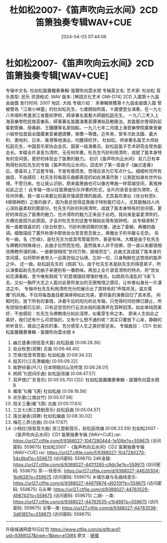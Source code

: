 ﻿---
title: 杜如松2007-《笛声吹向云水间》2CD笛箫独奏专辑WAV+CUE
date: 2024-04-03 07:44:06
categories: 古典音乐、新世纪、纯音雅乐
tags: 纯音雅乐
---
# 杜如松2007-《笛声吹向云水间》2CD笛箫独奏专辑[WAV+CUE]

专辑中文名: 杜如松笛簫獨奏專輯-笛聲吹向雲水間
专辑英文名:
艺术家: 杜如松
音乐类型: 民乐
资源格式: WAV
版本: [琴园文化艺术 GMI-D74] 2CD 入圍第十九屆金曲獎
发行时间: 2007
地区: 大陆
专辑介绍：
本專輯榮獲第十九屆金曲獎入圍
曾被譽為「江南小神童」的杜如松先生，七歲開始吹笛，十歲便登台演奏。在一九七八年順利考進浙江省藝術學校，師承著名笛藝大師趙松庭先生。
一九八二考入上海音樂學院民族音樂系，師事著名笛簫演奏家譚渭裕及鮑傲法。其笛藝亦曾得到前輩劉管樂、陸春齡、王鐵錘等名家指點。一九八七年二月隨上海音樂學院廣東音樂小組參加首屆全國廣東音樂邀請賽，榮膺一等獎。近年來，曾多次赴法國、義大利、奧地利、日本、香港等地演出，均獲得好評。
杜如松，师承著名笛艺大师赵松庭先生，中国音乐家协会会员、国家一级演奏员、赵松庭笛子艺术研究会常务副会长。本碟全片录音为清吹，无任何伴奏。杜先生巧妙利用清吹，成就了笛本身特有的空间感，更好的体现出了笛箫的魅力。
初识《笛声吹向云水间》
前几日有幸购得杜如松先生的专辑《笛声吹向云水间》。回去听了第一首曲子《幽兰逢春》后，便喜欢上了这套专辑，于是有感而发，觉得应该为它写点什么。细细听完所有曲目，不由感叹：杜先生将每首乐曲都表现的如此淋漓尽致！让我犹如身处世外仙境，不愿归来。也让我认识到，原来笛箫曲也可以像古琴曲一样穿越空间，离鬼神如此之近！
此专辑一改以往笛箫曲乐队伴奏的形式，全片的录音全部为清吹，无任何伴奏。我一直以来都比较喜欢强调意境的曲调，尤其喜欢类似《妆台秋思》、《琅琊神韵》之类的曲子，因为我总觉得这类曲子特别能打动人，尤其能触动人内心深处最柔软的那部分。杜先生巧妙的利用清吹，成就了笛本身特有的空间感，更好的体现出了笛箫的魅力，也许清吹的魅力正来自于此吧。我向来是喜爱清吹的，大概也是因为此原因，才会对杜先生的这套专辑如此情有独钟吧。
此专辑录制了我一直都很喜欢的《妆台秋思》。巧妙利用洞箫的优雅，道出了委婉、典雅的曲调。细致描绘了塞外秋夜中那依妆台苦苦思念故土，典雅女子的辛酸与无奈。
另有一曲，名《竺缘》，是杜先生为低音弯管笛而作，甚是有味。大概是由于杜先生与佛教的特殊缘分，此曲才应然而生吧。虽然我本人并不信佛，但一直以来都很相信佛教所谓的缘，一直都很相信“世间万物，居缘而生”。此曲尤其成就了笛本身的空间感，似将聆听者带入一远离世俗之仙境，忘却一切，只身陶醉在这悠扬的笛声之中。
还一曲，赵松庭先生的《鹧鸪飞》。由于杜先生本是赵先生的得意弟子，所以演奏起赵先生的曲子来便别有一番韵味。再加上全片录音清吹的特点，将“宫女如花满春殿，至今唯有鹧鸪飞”的意境描绘得惟妙惟肖。似鹧鸪鸟凌乱的飞来飞去，又似一胸怀大志之人面对此景所发出的无限惋惜之感叹，让听者似身处一片凄凉之中。
专辑中杜先生利用清吹充分的展示出了其特有的“声情并茂，温文儒雅”的风格。不仅将每首曲目都演绎得如此完美，更将笛的演奏回归了其本质。
闲暇时刻，放下所有的事情，沐着午后的阳光听此专辑，只觉得时间仿佛已静止，所有烦恼也都已忘却，只有这空空的行云流水般的笛箫声在耳畔回荡，如此单纯而美好，不由感叹：杜先生与佛教缘分如此深厚，似看穿生命之本。
原来人生如此之美好，我们还有什么可烦恼的，又有什么想不通的呢？其实只要放下心来，静静的听听音乐，做自己喜欢的事，充分感受人生之美好即足矣。
专辑曲目：
CD1: 杜如松笛簫獨奏專輯 - 笛聲吹向雲水間 A
01. 幽兰逢春(倍低音大笛) 赵松庭曲 [0:06:28.36]
02. 妆台秋思(洞箫) 古曲 [0:06:46.40]
03. 竺缘(低音弯管笛) 杜如松曲 [0:09:34.23]
04. 姑苏行(江先渭编曲) [0:05:09.22]
05. 紫野铃慕(尺八) 日本明暗对山流传馆 [0:06:26.01]
06. 鹧鸪飞(民间乐曲) 赵松庭改编 [0:08:47.57]
07. 双声恨(广东音乐) [0:05:55.70]
CD2: 杜如松笛簫獨奏專輯 - 笛聲吹向雲水間 B
01. 雁南飞(雁飞箎) 杜如松曲 [0:08:18.56]
02. 欢乐歌(江南丝竹) [0:05:07.39]
03. 阳关三叠(雁飞箎) 古曲 [0:05:17.63]
04. 三五七(浙江婺剧音乐) 赵松庭曲 [0:05:04.57]
05. 莲台凝香(洞箫) 杜如松编曲 [0:08:30.02]
06. 梅花三弄(古曲) [0:04:17.67]
07. 小桃红(倍低音大曲) 浙江婺剧音乐，赵松庭改编 [0:06:23.59]
杜如松2007 -《笛声吹向云水间》CD1 笛箫独奏专辑 [WAV+CUE].rar: https://url27.ctfile.com/f/9388027-1047280444-1e108e?p=559675
(访问密码: 559675)
杜如松2007 -《笛声吹向云水间》CD2 笛箫独奏专辑 [WAV+CUE].rar: https://url27.ctfile.com/f/9388027-1047280270-54c6bd?p=559675
(访问密码: 559675)
24K金碟: https://url27.ctfile.com/d/9388027-44111265-c9dc5e?p=559675
(访问密码: 559675)
茶---轻音乐: https://url27.ctfile.com/d/9388027-44626304-1bd628?p=559675
(访问密码: 559675)
乡城乐器与名曲纯音乐: https://url27.ctfile.com/d/9388027-44679874-d9210f?p=559675
(访问密码: 559675)
马头琴: https://url27.ctfile.com/d/9388027-44783529-498743?p=559675
(访问密码: 559675)
二胡- --类: https://url27.ctfile.com/d/9388027-44783535-c10486?p=559675
(访问密码: 559675)
古筝--类: https://url27.ctfile.com/d/9388027-44783538-3d6185?p=559675
(访问密码: 559675)
**********************************************************
升级城通网盘10元红包 https://www.ctfile.com/p/giftcard?uid=9388027&type=1&key=e139f4
原文：[链接](https://blog.sina.com.cn/s/blog_1647c7e76010314z0.html)